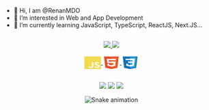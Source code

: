- 👋 Hi, I am @RenanMDO
- 👀 I’m interested in Web and App Development
- 🌱 I’m currently learning JavaScript, TypeScript, ReactJS, Next.JS...

##

<div align="center">
  <a href="https://github.com/RenanMDO">
  <img height="180em" src="https://github-readme-stats.vercel.app/api?username=RenanMDO&show_icons=true&theme=vue&include_all_commits=true&count_private=true"/>
  <img height="180em" src="https://github-readme-stats.vercel.app/api/top-langs/?username=RenanMDO&layout=compact&langs_count=7&theme=vue"/>
</div>

<div align="center" style="display: inline_block"><br>
  <img align="center" alt="Renan-Js" height="30" width="40" src="https://raw.githubusercontent.com/devicons/devicon/master/icons/javascript/javascript-plain.svg">
  <img align="center" alt="Renan-HTML" height="30" width="40" src="https://raw.githubusercontent.com/devicons/devicon/master/icons/html5/html5-original.svg">
  <img align="center" alt="Renan-CSS" height="30" width="40" src="https://raw.githubusercontent.com/devicons/devicon/master/icons/css3/css3-original.svg">
</div>

  ##
<div align="center"> 
  <a href="https://www.instagram.com/renanzzed/" target="_blank"><img src="https://img.shields.io/badge/-Instagram-%23E4405F?style=for-the-badge&logo=instagram&logoColor=white" target="_blank"></a>
  <a href = "mailto:renan.montenegro.oliveira@gmail.com"><img src="https://img.shields.io/badge/-Gmail-%23333?style=for-the-badge&logo=gmail&logoColor=white" target="_blank"></a>
  <a href="https://www.linkedin.com/in/renanmdo/" target="_blank"><img src="https://img.shields.io/badge/-LinkedIn-%230077B5?style=for-the-badge&logo=linkedin&logoColor=white" target="_blank"></a> 
 
  ![Snake animation](https://github.com/RenanMDO/RenanMDO/blob/output/github-contribution-grid-snake.svg)
 
</div>
  

              
